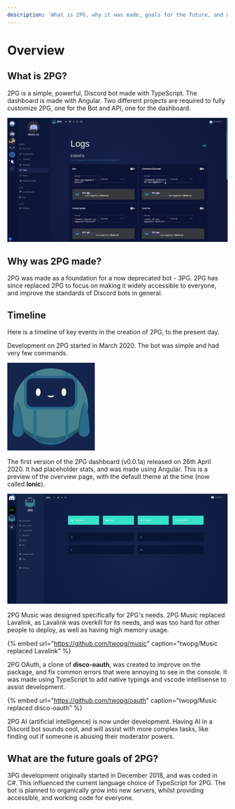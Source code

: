 ```yaml
---
description: 'What is 2PG, why it was made, goals for the future, and more.'
---
```


# Overview

## What is 2PG?

2PG is a simple, powerful, Discord bot made with TypeScript. The dashboard is made with Angular. Two different projects are required to fully customize 2PG, one for the Bot and API, one for the dashboard.

![Guild logs send messages in a channel when something happens.](../../../.gitbook/assets/image%20%2818%29.png)

## Why was 2PG made?

2PG was made as a foundation for a now deprecated bot - 3PG. 2PG has since replaced 2PG to focus on making it widely accessible to everyone, and improve the standards of Discord bots in general.

## Timeline

Here is a timeline of key events in the creation of 2PG, to the present day.

Development on 2PG started in March 2020. The bot was simple and had very few commands.

![2PG Discord Avatar](../../../.gitbook/assets/image%20%2824%29.png)

The first version of the 2PG dashboard \(v0.0.1a\) released on 26th April 2020. It had placeholder stats, and was made using Angular. This is a preview of the overview page, with the default theme at the time \(now called **Ionic**\).

![First Dashboard - v0.0.1a](../../../.gitbook/assets/image%20%2836%29.png)

2PG Music was designed specifically for 2PG's needs. 2PG Music replaced Lavalink, as Lavalink was overkill for its needs, and was too hard for other people to deploy, as well as having high memory usage.

{% embed url="https://github.com/twopg/music" caption="twopg/Music replaced Lavalink" %}

2PG OAuth, a clone of **disco-oauth**, was created to improve on the package, and fix common errors that were annoying to see in the console. It was made using TypeScript to add native typings and vscode intellisense to assist development.

{% embed url="https://github.com/twopg/oauth" caption="twopg/Music replaced disco-oauth" %}

2PG AI \(artificial intelligence\) is now under development. Having AI in a Discord bot sounds cool, and will assist with more complex tasks, like finding out if someone is abusing their moderator powers.

## What are the future goals of 2PG?

3PG development originally started in December 2018, and was coded in C\#. This influenced the current language choice of TypeScript for 2PG. The bot is planned to organically grow into new servers, whilst providing accessible, and working code for everyone.

